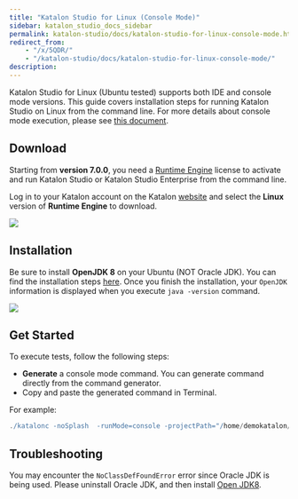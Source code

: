 ```yaml
---
title: "Katalon Studio for Linux (Console Mode)" 
sidebar: katalon_studio_docs_sidebar
permalink: katalon-studio/docs/katalon-studio-for-linux-console-mode.html 
redirect_from:
    - "/x/5QDR/"
    - "/katalon-studio/docs/katalon-studio-for-linux-console-mode/"
description: 
---
```


Katalon Studio for Linux (Ubuntu tested) supports both IDE and console mode versions. This guide covers installation steps for running Katalon Studio on Linux from the command line. For more details about console mode execution, please see [this document](/display/KD/Console+Mode+Execution).

## Download

Starting from **version 7.0.0**, you need a [Runtime Engine](https://docs.katalon.com/katalon-studio/docs/intro-RE.html) license to activate and run Katalon Studio or Katalon Studio Enterprise from the command line.

Log in to your Katalon account on the Katalon [website](https://katalon.com/download) and select the **Linux** version of **Runtime Engine** to download.

![](https://github.com/katalon-studio/docs-images/raw/master/katalon-studio/docs/katalon-studio-for-linux-console-mode/download.png)

## Installation

Be sure to install **OpenJDK 8** on your Ubuntu (NOT Oracle JDK). You can find the installation steps [here](http://openjdk.java.net/install/). Once you finish the installation, your `OpenJDK` information is displayed when you execute `java -version` command.

![](https://github.com/katalon-studio/docs-images/raw/master/katalon-studio/docs/katalon-studio-for-linux-console-mode/Screen-Shot-2018-02-07-at-11.50.50.png)

## Get Started

To execute tests, follow the following steps:  

* **Generate** a console mode command. You can generate command directly from the command generator.
* Copy and paste the generated command in Terminal.

For example:

```groovy
./katalonc -noSplash  -runMode=console -projectPath="/home/demokatalon/Katalon Studio/WebTesting/WebTesting.prj" -retry=0 -testSuitePath="Test Suites/TS_RegressionTest" -browserType="Chrome (headless)"
```

## Troubleshooting

You may encounter the `NoClassDefFoundError` error since Oracle JDK is being used. Please uninstall Oracle JDK, and then install [Open JDK8](http://openjdk.java.net/install/).
